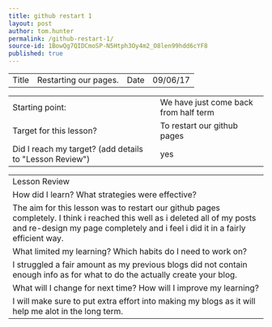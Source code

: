 ```yaml
---
title: github restart 1
layout: post
author: tom.hunter
permalink: /github-restart-1/
source-id: 1BowQg7QIDCmoSP-N5Htph3Oy4m2_O8len99hdd6cYF8
published: true
---
```

<table>
  <tr>
    <td>Title</td>
    <td>Restarting our pages.</td>
    <td>Date</td>
    <td>09/06/17</td>
  </tr>
</table>


<table>
  <tr>
    <td>Starting point:</td>
    <td>We have just come back from half term</td>
  </tr>
  <tr>
    <td>Target for this lesson?</td>
    <td>To restart our github pages</td>
  </tr>
  <tr>
    <td>Did I reach my target? 
(add details to "Lesson Review")</td>
    <td>yes</td>
  </tr>
</table>


<table>
  <tr>
    <td>Lesson Review</td>
  </tr>
  <tr>
    <td>How did I learn? What strategies were effective? </td>
  </tr>
  <tr>
    <td>The aim for this lesson was to restart our github pages completely. I think i reached this well as i deleted all of my posts and re-design my page completely and i feel i did it in a fairly efficient way.</td>
  </tr>
  <tr>
    <td>What limited my learning? Which habits do I need to work on? </td>
  </tr>
  <tr>
    <td>I struggled a fair amount as my previous blogs did not contain enough info as for what to do the actually create your blog.</td>
  </tr>
  <tr>
    <td>What will I change for next time? How will I improve my learning?</td>
  </tr>
  <tr>
    <td>I will make sure to put extra effort into making my blogs as it will help me alot in the long term. 








</td>
  </tr>
</table>


